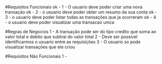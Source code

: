 #Requisitos Funcionais
    ok - 1 - O usuario deve poder criar uma nova transação
    ok - 2 - o usuario deve poder obter um resumo da sua conta
    ok - 3 - o usuario deve poder listar todas as transações que ja ocorreram
    ok - 4 - o usuario deve poder visualizar uma transacao unica
    
#Regras de Negocios
    1 - A transação pode ser do tipo credito que soma ao valor total e debito que subtrai do valor total
    2 - Deve ser possivel identificarmos o usuario entre as requisições
    3 - O usuario so pode visualizar transações que ele criou

#Requisitos Não Funcionais
    1 - 
